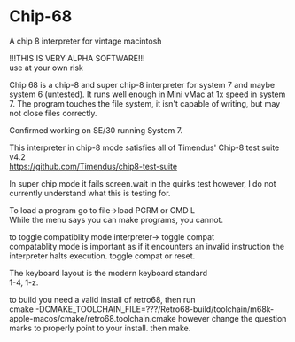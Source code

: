 # Chip-68
A chip 8 interpreter for vintage macintosh

!!!THIS IS VERY ALPHA SOFTWARE!!!<br /> 
      use at your own risk

Chip 68 is a chip-8 and super chip-8 interpreter for
system 7 and maybe system 6 (untested). It runs well enough
in Mini vMac at 1x speed in system 7. The program touches
the file system, it isn't capable of writing, but may
not close files correctly.

Confirmed working on SE/30 running System 7.

This interpreter in chip-8 mode satisfies all of
Timendus' Chip-8 test suite v4.2<br /> 
https://github.com/Timendus/chip8-test-suite

In super chip mode it fails screen.wait in
the quirks test however, I do not currently 
understand what this is testing for.

To load a program go to file->load PGRM or CMD L<br /> 
While the menu says you can make programs, you cannot.

to toggle compatiblity mode interpreter-> toggle compat<br /> 
compatablity mode is important as if it encounters an invalid
instruction the interpreter halts execution. toggle compat or reset.

The keyboard layout is the modern keyboard standard<br /> 
1-4, 1-z.

to build you need a valid install of retro68, then run<br />
cmake -DCMAKE_TOOLCHAIN_FILE=???/Retro68-build/toolchain/m68k-apple-macos/cmake/retro68.toolchain.cmake
however change the question marks to properly point to your install.
then make.
